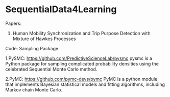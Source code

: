 # SequentialData4Learning
Papers:
1. Human Mobility Synchronization and Trip Purpose Detection with Mixture of Hawkes Processes


Code:
Sampling Package:

1.PySMC: https://github.com/PredictiveScienceLab/pysmc pysmc is a Python package for sampling complicated probability densities using the celebrated Sequential Monte Carlo method.

2.PyMC: https://github.com/pymc-devs/pymc PyMC is a python module that implements Bayesian statistical models and fitting algorithms, including Markov chain Monte Carlo.
